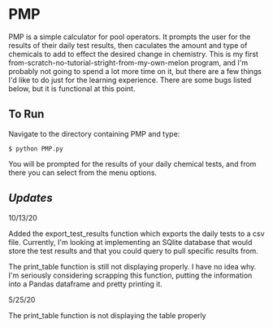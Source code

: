 # PMP

PMP is a simple calculator for pool operators. It prompts the user for the results of their daily test results, then caculates the amount and type of chemicals to add to effect the desired change in chemistry. 
This is my first from-scratch-no-tutorial-stright-from-my-own-melon program, and I'm probably not going to spend a lot more time on it, but there are a few things I'd like to do just for the learning experience. There are some bugs listed below, but it is functional at this point. 

## To Run
Navigate to the directory containing PMP and type:

```
$ python PMP.py
```
You will be prompted for the results of your daily chemical tests, and from there you can select from the menu options.


## *Updates*
10/13/20

Added the export_test_results function which exports the daily tests to a csv file. Currently, I'm looking at implementing an SQlite database that would store the test results and that you could query to pull specific results from. 

The print_table function is still not displaying properly. I have no idea why. I'm seriously considering scrapping this function, putting the information into a Pandas dataframe and pretty printing it. 


5/25/20

The print_table function is not displaying the table properly


